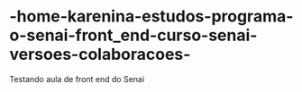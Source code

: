 # -home-karenina-estudos-programa-o-senai-front_end-curso-senai-versoes-colaboracoes-
Testando aula de front end do Senai
